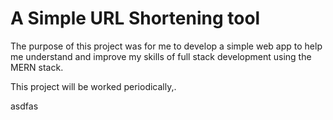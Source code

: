 # A Simple URL Shortening tool

The purpose of this project was for me to develop a simple web app to help me understand
and improve my skills of full stack development using the MERN stack.

This project will be worked periodically,.

asdfas
